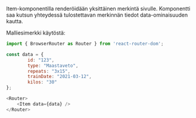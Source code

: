 Item-komponentilla renderöidään yksittäinen merkintä sivulle.
Komponentti saa kutsun yhteydessä tulostettavan merkinnän tiedot 
data-ominaisuuden kautta. 

Malliesimerkki käytöstä: 
```js 
import { BrowserRouter as Router } from 'react-router-dom';

const data = {
        id: "123",
        type: "Maastaveto",
        repeats: "3x15",
        trainDate: "2021-03-12",
        kilos: "30"
};

<Router>
    <Item data={data} />
</Router>

```